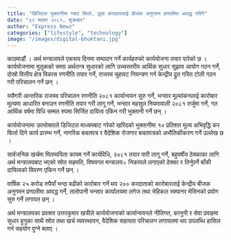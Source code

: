 ```yaml
---
title: "डिजिटल भुक्तानीमा भ्याट फिर्ता, ठूला करदातालाई बीजक अनुगमन प्रणालीमा आवद्ध गरिने"
date: "३२ श्रावण २०८१, शुक्रबार"
author: "Express Newz"
categories: ["lifestyle", "technology"]
image: "/images/digital-bhuktani.jpg"
---
```

काठमाडौं । अर्थ मन्त्रालयले एकसय दिनमा सम्पादन गर्ने कार्यहरुको कार्ययोजना तयार पारेको छ । कार्ययोजनामा मुलुकको समग्र अर्थतन्त्र सुधारको लागि उच्चस्तरीय आर्थिक सुधार सुझाव आयोग गठन गर्ने, दोस्रो वित्तीय क्षेत्र विकास रणनीति तयार गर्ने, राजस्व चुहावट नियन्त्रण गर्न केन्द्रीय द्रुत गस्ति टोली गठन गरी परिचालन गर्ने छन् ।

यसैगरी आन्तरिक राजस्व परिचालन रणनीति २०८१ कार्यान्वयन सुरु गर्ने, भन्सार मूल्यांकनलाई कारोबार मूल्यमा आधारित बनाउन रणनीति तयार गरी लागू गर्ने, भन्सार महसुल नियमावाली २०८१ तर्जुमा गर्ने, गत आर्थिक वर्षमा विधि सम्मत रुपमा सिर्जित दायित्व एकिन गरी भुक्तानी गर्ने छन् ।

कार्ययोजनामा उपभोक्ताले डिजिटल माध्यमबाट गरेको खरिदको भुक्तानीमा १० प्रतिशत मूल्य अभिवृद्धि कर फिर्ता दिने कार्य प्रारम्भ गर्ने, नागरिक बचतपत्र र वैदेशिक रोजगार बचतपत्रको अभौतिकीकरण गर्ने उल्लेख छ ।

सार्वजनिक खर्चमा मितव्ययिता कायम गर्ने कार्यविधि, २०८१ तयार पारी लागू गर्ने, बहुवर्षीय ठेक्काका लागि अर्थ मन्त्रालयबाट भएको स्रोत सहमति, विषयगत मन्त्रालय÷ निकायले लगाएको ठेक्का र तिर्नुपर्ने बाँकी दायित्वको विवरण एकिन गर्ने छन् ।

वार्षिक २५ करोड रुपैयाँ भन्दा बढीको कारोबार गर्ने थप २०० करदाताको कारोबारलाई केन्द्रीय बीजक अनुगमन प्रणालीमा आवद्ध गर्ने, तातोपानी भन्सार कार्यालयमा लगेज तथा भेहिकल स्क्यानर मेसिनको प्रयोग सुरु गर्ने लगायत छन् ।

अर्थ मन्त्रालयका प्रवक्ता उत्तरकुमार खत्रीले कार्ययोजनाको कार्यान्वयनले नीतिगत, कानुनी र सेवा प्रवाहमा सुधार हुनुका साथै स्रोत तथा खर्च व्यवस्थापन, वैदेशिक सहायता परिचालन लगायतमा थप उपलब्धि हासिल गर्न सहयोग पुग्ने बताए ।